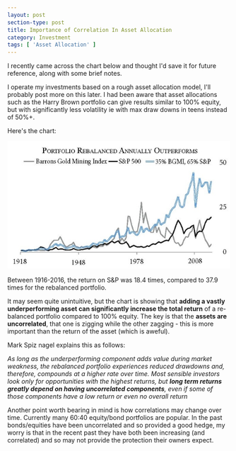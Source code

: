 ```yaml
---
layout: post
section-type: post
title: Importance of Correlation In Asset Allocation
category: Investment
tags: [ 'Asset Allocation' ]
---
```


I recently came across the chart below and thought I'd save it for future reference, along with some brief notes.

I operate my investments based on a rough asset allocation model, I'll probably post more on this later.  I had been 
aware that asset allocations such as the Harry Brown portfolio can give results similar to 100% equity, but with 
significantly less volatility ie with max draw downs in teens instead of 50%+.

Here's the chart:

![Asset Allocation Correlation](/img/2018/20180208_AACorrelation.jpg)

Between 1916-2016, the return on S&P was 18.4 times, compared to 37.9 times for the rebalanced portfolio.

It may seem quite unintuitive, but the chart is showing that __adding a vastly underperforming asset can significantly 
increase the total return__ of a re-balanced portfolio compared to 100% equity.  The key is that the __assets are uncorrelated__, 
that one is zigging while the other zagging - this is more important than the return of the asset (which is aweful).  


Mark Spiz nagel explains this as follows:

*As long as the underperforming component adds value during market weakness, the rebalanced portfolio experiences 
reduced drawdowns and, therefore, compounds at a higher rate over time. Most sensible investors look only for
opportunities with the highest returns, but __long term returns greatly depend on having uncorrelated components__,
even if some of those components have a low return or even no overall return*

Another point worth bearing in mind is how correlations may change over time.  Currently many 60:40 equity/bond portfolios are 
popular. In the past bonds/equities have been uncorrelated and so provided a good hedge, my worry is that in the recent past 
they have both been increasing (and correlated) and so may not provide the protection their owners expect.


